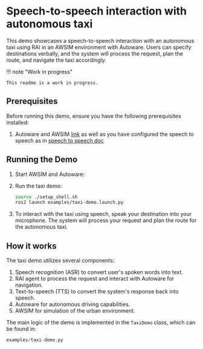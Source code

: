 # Speech-to-speech interaction with autonomous taxi

This demo showcases a speech-to-speech interaction with an autonomous taxi using RAI in an AWSIM
environment with Autoware. Users can specify destinations verbally, and the system will process the
request, plan the route, and navigate the taxi accordingly.

!!! note "Work in progress"

    This readme is a work in progress.

## Prerequisites

Before running this demo, ensure you have the following prerequisites installed:

1. Autoware and AWSIM [link](https://tier4.github.io/AWSIM/GettingStarted/QuickStartDemo/) as well
   as you have configured the speech to speech as in
   [speech to speech doc](../human_robot_interface/voice_interface.md)

## Running the Demo

1. Start AWSIM and Autoware:

2. Run the taxi demo:

   ```bash
   source ./setup_shell.sh
   ros2 launch examples/taxi-demo.launch.py
   ```

3. To interact with the taxi using speech, speak your destination into your microphone. The system
   will process your request and plan the route for the autonomous taxi.

## How it works

The taxi demo utilizes several components:

1. Speech recognition (ASR) to convert user's spoken words into text.
2. RAI agent to process the request and interact with Autoware for navigation.
3. Text-to-speech (TTS) to convert the system's response back into speech.
4. Autoware for autonomous driving capabilities.
5. AWSIM for simulation of the urban environment.

The main logic of the demo is implemented in the `TaxiDemo` class, which can be found in:

```python
examples/taxi-demo.py
```
